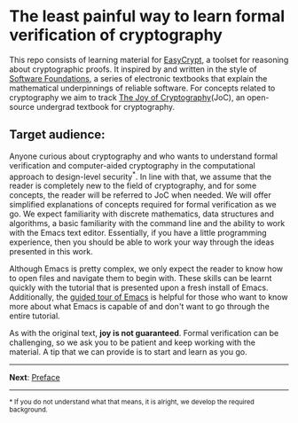 # The least painful way to learn formal verification of cryptography

This repo consists of learning material for [EasyCrypt](https://github.com/EasyCrypt/easycrypt), a toolset for reasoning about cryptographic proofs. It inspired by and written in the style of [Software Foundations](https://softwarefoundations.cis.upenn.edu/), a series of electronic textbooks that explain the mathematical underpinnings of reliable software. For concepts related to cryptography we aim to track [The Joy of Cryptography](https://joyofcryptography.com/)(JoC), an open-source undergrad textbook for cryptography.

## Target audience:

Anyone curious about cryptography and who wants to understand formal verification and computer-aided cryptography in the computational approach to design-level security<sup>*</sup>. In line with that, we assume that the reader is completely new to the field of cryptography, and for some concepts, the reader will be referred to JoC when needed. We will offer simplified explanations of concepts required for formal verification as we go. We expect familiarity with discrete mathematics, data structures and algorithms, a basic familiarity with the command line and the ability to work with the Emacs text editor. Essentially, if you have a little programming experience, then you should be able to work your way through the ideas presented in this work.

Although Emacs is pretty complex, we only expect the reader to know how to open files and navigate them to begin with. These skills can be learnt quickly with the tutorial that is presented upon a fresh install of Emacs. Additionally, the [guided tour of Emacs](https://www.gnu.org/software/emacs/tour/) is helpful for those who want to know more about what Emacs is capable of and don't want to go through the entire tutorial.

As with the original text, **joy is not guaranteed**. Formal verification can be challenging, so we ask you to be patient and keep working with the material. A tip that we can provide is to start and learn as you go.


---

**Next**: [Preface](/01-preface)

---

<sup>* If you do not understand what that means, it is alright, we develop the required background.</sup>


